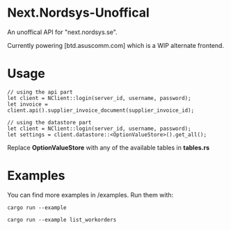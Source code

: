 # Next.Nordsys-Unoffical
An unoffical API for "next.nordsys.se".

Currently powering [btd.asuscomm.com] which is a WIP alternate frontend.

# Usage

```
// using the api part
let client = NClient::login(server_id, username, password);
let invoice = client.api().supplier_invoice_document(supplier_invoice_id);
```
```
// using the datastore part
let client = NClient::login(server_id, username, password);
let settings = client.datastore::<OptionValueStore>().get_all();
```

Replace **OptionValueStore** with any of the available tables in **tables.rs**

# Examples

You can find more examples in /examples. Run them with:
```
cargo run --example
```
```
cargo run --example list_workorders
```